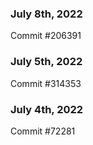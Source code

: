 ### July 8th, 2022

Commit #206391

### July 5th, 2022

Commit #314353


### July 4th, 2022

Commit #72281
